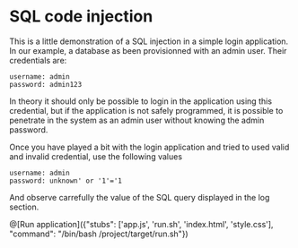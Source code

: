 # SQL code injection

This is a little demonstration of a SQL injection in a simple login application. In our example, a database as been provisionned with an admin user. Their credentials are:
```
username: admin
password: admin123
```

In theory it should only be possible to login in the application using this credential, but if the application is not safely programmed, it is possible to penetrate in the system as an admin user without knowing the admin password.

Once you have played a bit with the login application and tried to used valid and invalid credential, use the following values

```
username: admin
password: unknown' or '1'='1
```

And observe carrefully the value of the SQL query displayed in the log section.

@[Run application]({"stubs": ['app.js', 'run.sh', 'index.html', 'style.css'], "command": "/bin/bash /project/target/run.sh"})
